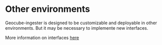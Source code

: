 # Other environments

Geocube-ingester is designed to be customizable and deployable in other environments. But it may be necessary to implemente new interfaces.

More information on interfaces [here](../architecture/interfaces.md#custom-interface)
